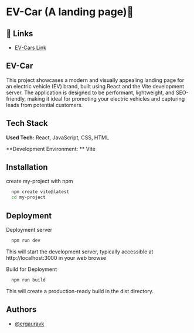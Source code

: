 
# EV-Car (A landing page)👋


## 🔗 Links
- [EV-Cars Link](https://ev-cars-solution.netlify.app/) 


## EV-Car



This project showcases a modern and visually appealing landing page for an electric vehicle (EV) brand, built using React and the Vite development server. The application is designed to be performant, lightweight, and SEO-friendly, making it ideal for promoting your electric vehicles and capturing leads from potential customers.


## Tech Stack

**Used Tech:** React, JavaScript, CSS, HTML

**Development Environment: ** Vite




## Installation

create my-project with npm

```bash
  npm create vite@latest
  cd my-project
```
    
## Deployment

Deployment server

```bash
  npm run dev
```
This will start the development server, typically accessible at http://localhost:3000 in your web browse

Build for Deployment

```bash
  npm run build
```
This will create a production-ready build in the dist directory.


## Authors

- [@ergauravk](https://github.com/ergauravk)


